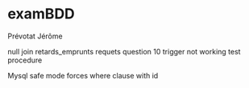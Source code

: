 # examBDD
Prévotat Jérôme

null join retards_emprunts
requets question 10
trigger not working
test procedure

Mysql safe mode forces where clause with id